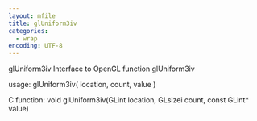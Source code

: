 ```yaml
---
layout: mfile
title: glUniform3iv
categories:
  - wrap
encoding: UTF-8
---
```


glUniform3iv  Interface to OpenGL function glUniform3iv

usage:  glUniform3iv( location, count, value )

C function:  void glUniform3iv(GLint location, GLsizei count, const GLint\* value)